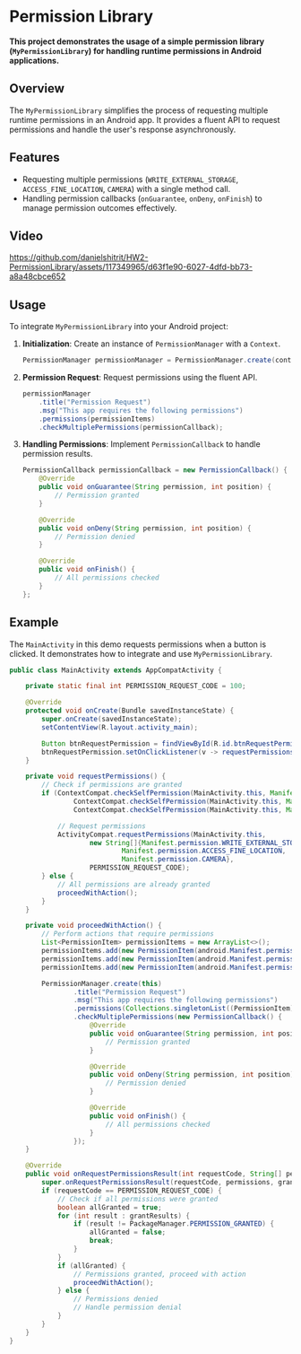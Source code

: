 # Permission Library

**This project demonstrates the usage of a simple permission library (`MyPermissionLibrary`) for handling runtime permissions in Android applications.**



## Overview

The `MyPermissionLibrary` simplifies the process of requesting multiple runtime permissions in an Android app. It provides a fluent API to request permissions and handle the user's response asynchronously.



## Features

- Requesting multiple permissions (`WRITE_EXTERNAL_STORAGE`, `ACCESS_FINE_LOCATION`, `CAMERA`) with a single method call.
- Handling permission callbacks (`onGuarantee`, `onDeny`, `onFinish`) to manage permission outcomes effectively.


## Video
https://github.com/danielshitrit/HW2-PermissionLibrary/assets/117349965/d63f1e90-6027-4dfd-bb73-a8a48cbce652



## Usage

To integrate `MyPermissionLibrary` into your Android project:

1. **Initialization**: Create an instance of `PermissionManager` with a `Context`.

    ```java
    PermissionManager permissionManager = PermissionManager.create(context);
    ```

2. **Permission Request**: Request permissions using the fluent API.

    ```java
    permissionManager
        .title("Permission Request")
        .msg("This app requires the following permissions")
        .permissions(permissionItems)
        .checkMultiplePermissions(permissionCallback);
    ```

3. **Handling Permissions**: Implement `PermissionCallback` to handle permission results.

    ```java
    PermissionCallback permissionCallback = new PermissionCallback() {
        @Override
        public void onGuarantee(String permission, int position) {
            // Permission granted
        }

        @Override
        public void onDeny(String permission, int position) {
            // Permission denied
        }

        @Override
        public void onFinish() {
            // All permissions checked
        }
    };
    ```



## Example

The `MainActivity` in this demo requests permissions when a button is clicked. It demonstrates how to integrate and use `MyPermissionLibrary`.

```java
public class MainActivity extends AppCompatActivity {

    private static final int PERMISSION_REQUEST_CODE = 100;

    @Override
    protected void onCreate(Bundle savedInstanceState) {
        super.onCreate(savedInstanceState);
        setContentView(R.layout.activity_main);

        Button btnRequestPermission = findViewById(R.id.btnRequestPermission);
        btnRequestPermission.setOnClickListener(v -> requestPermissions());
    }

    private void requestPermissions() {
        // Check if permissions are granted
        if (ContextCompat.checkSelfPermission(MainActivity.this, Manifest.permission.WRITE_EXTERNAL_STORAGE) != PackageManager.PERMISSION_GRANTED ||
                ContextCompat.checkSelfPermission(MainActivity.this, Manifest.permission.ACCESS_FINE_LOCATION) != PackageManager.PERMISSION_GRANTED ||
                ContextCompat.checkSelfPermission(MainActivity.this, Manifest.permission.CAMERA) != PackageManager.PERMISSION_GRANTED) {

            // Request permissions
            ActivityCompat.requestPermissions(MainActivity.this,
                    new String[]{Manifest.permission.WRITE_EXTERNAL_STORAGE,
                            Manifest.permission.ACCESS_FINE_LOCATION,
                            Manifest.permission.CAMERA},
                    PERMISSION_REQUEST_CODE);
        } else {
            // All permissions are already granted
            proceedWithAction();
        }
    }

    private void proceedWithAction() {
        // Perform actions that require permissions
        List<PermissionItem> permissionItems = new ArrayList<>();
        permissionItems.add(new PermissionItem(android.Manifest.permission.WRITE_EXTERNAL_STORAGE));
        permissionItems.add(new PermissionItem(android.Manifest.permission.ACCESS_FINE_LOCATION));
        permissionItems.add(new PermissionItem(android.Manifest.permission.CAMERA));

        PermissionManager.create(this)
                .title("Permission Request")
                .msg("This app requires the following permissions")
                .permissions(Collections.singletonList((PermissionItem) permissionItems))
                .checkMultiplePermissions(new PermissionCallback() {
                    @Override
                    public void onGuarantee(String permission, int position) {
                        // Permission granted
                    }

                    @Override
                    public void onDeny(String permission, int position) {
                        // Permission denied
                    }

                    @Override
                    public void onFinish() {
                        // All permissions checked
                    }
                });
    }

    @Override
    public void onRequestPermissionsResult(int requestCode, String[] permissions, int[] grantResults) {
        super.onRequestPermissionsResult(requestCode, permissions, grantResults);
        if (requestCode == PERMISSION_REQUEST_CODE) {
            // Check if all permissions were granted
            boolean allGranted = true;
            for (int result : grantResults) {
                if (result != PackageManager.PERMISSION_GRANTED) {
                    allGranted = false;
                    break;
                }
            }
            if (allGranted) {
                // Permissions granted, proceed with action
                proceedWithAction();
            } else {
                // Permissions denied
                // Handle permission denial
            }
        }
    }
}
